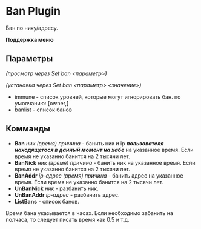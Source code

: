 # Ban Plugin #

Бан по нику/адресу.

**Поддержка меню**

## Параметры ##
_(просмотр через Set ban <параметр>)_

_(устанавка через Set ban <параметр> <значение>)_

  * immune - список уровней, которые могут игнорировать бан. по умолчанию: [owner,]
  * banlist - список банов


## Комманды ##

  * **Ban** _ник_ _(время)_ _причина_ - банить ник и ip **_пользователя находящегося в данный момент на хабе_** на указанное время. Если время не указанно банится на 2 тысячи лет.
  * **BanNick** _ник_ _(время)_ _причина_ - банить ник на указанное время. Если время не указанно банится на 2 тысячи лет.
  * **BanAddr** _ip-адрес_ _(время)_ _причина_ - банить адрес на указанное время. Если время не указанно банится на 2 тысячи лет.
  * **UnBanNick** _ник_ - разбанить ник.
  * **UnBanAddr** _ip-адрес_ - разбанить адрес.
  * **ListBans** - список банов.

Время бана указывается в часах. Если необходимо забанить на полчаса, то следует писать время как 0.5 и т.д.